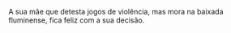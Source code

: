 A sua mãe que detesta jogos de violência, mas mora na baixada fluminense, fica feliz com a sua decisão.